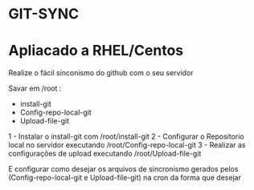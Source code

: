 # GIT-SYNC
# Apliacado a RHEL/Centos

Realize o fácil sinconismo do github com o seu servidor

Savar em /root :
- install-git
- Config-repo-local-git
- Upload-file-git

1 - Instalar o install-git com /root/install-git
2 - Configurar o Repositorio local no servidor executando /root/Config-repo-local-git
3 - Realizar as configurações de upload executando /root/Upload-file-git

E configurar como desejar os arquivos de sincronismo gerados pelos (Config-repo-local-git  e Upload-file-git)  na cron da forma que desejar
